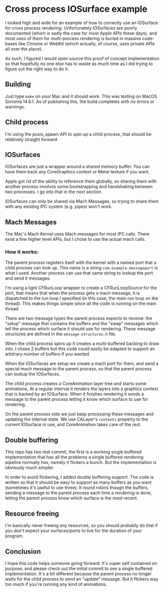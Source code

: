 # Cross process IOSurface example

I looked high and wide for an example of how to correctly use an IOSurface for cross process rendering.
Unfortunately IOSurfaces are poorly documented (which is sadly the case for most Apple APIs these days), and most
uses of them for multi-process rendering is buried in massive code-bases like Chrome or WebKit (which actually,
of course, uses private APIs all over the place).

As such, I figured I would open source this proof of concept implementation so that hopefully no one else has
to waste as much time as I did trying to figure out the right way to do it.

## Building
Just type `make` on your Mac and it should work. This was testing on MacOS Sonoma 14.6.1.
As of publishing this, the build completes with no errors or warnings.

## Child process
I'm using the posix_spawn API to spin up a child process, that should be relatively straight forward.

## IOSurfaces
IOSurfaces are just a wrapper around a shared memory buffer. You can have them back any CoreGraphics context
or Metal texture if you want.

Apple got rid of the ability to reference them globally, so sharing them with another process involves some
bootstrapping and handshaking between two processes. I go into that in the next section.

IOSurfaces can only be shared via Mach Messages, so trying to share them with any existing IPC system (e.g. pipes)
won't work.

## Mach Messages
The Mac's Mach Kernel uses Mach messages for most IPC calls. There exist a few higher level APIs, but I chose to
use the actual mach calls.

### How it works:
The parent process registers itself with the kernel with a named port that a child process can look up. This name
is a string `com.example.messageport` is what I used. Another process can use that same string to lookup the port
and send it messages. 

I'm using a light CFRunLoop wrapper to create a CFRunLoopSource for the port, that means that when the process gets
a mach message, it is dispatched to the run loop I specified (in this case, the main run loop on the thread). This makes
things simple since all the code is running on the main thread.

There are two message types the parent process expects to receive: the "setup" message that contains the buffers and the
"swap" messages which tell the process which surface it should use for rendering. These message structures are
defined in the `message-structures.h` file.

When the child process spins up it creates a multi-buffered backing to draw into. I chose 2 buffers but this code could
easily be adapted to support an arbitrary number of buffers if you wanted.

When the IOSurfaces are setup we create a mach port for them, and send a special mach message to the parent process, so 
that the parent process can lookup the IOSurfaces.

The child process creates a CoreAnimation layer tree and starts some animations. At a regular interval it renders the
layers into a graphics context that is backed by an IOSurface. When it finishes rendering it sends a message to the parent
process letting it know which surface to use for rendering.

On the parent process side we just keep processing these messages and updating the internal state. We use CALayer's `contents`
property to the current IOSurface in use, and CoreAnimation takes care of the rest.

## Double buffering
This repo has two real commit, the first is a working single buffered implementation that has all the problems
a single buffered rendering pipeline normally has, namely it flickers a bunch. But the implementation is obviously much
simpler.

In order to avoid flickering, I added double buffering support. The code is written so that it should be easy to support
as many buffers as you want (sometimes it's useful to use three). It round robins though the buffers, sending a message
to the parent process each time a rendering is done, letting the parent process know which surface is the most recent.

## Resource freeing
I'm basically never freeing any resources, so you should probably do that if you don't expect your surfaces/ports to live
for the duration of your program.


## Conclusion
I hope this code helps someone going forward. It's super self contained on purpose, and please check out the initial commit to
see a single buffered implementation. It's a bit different because the parent process no longer waits for the child process to
send an "update" message. But it flickers way too much if you're running any kind of animations.
 